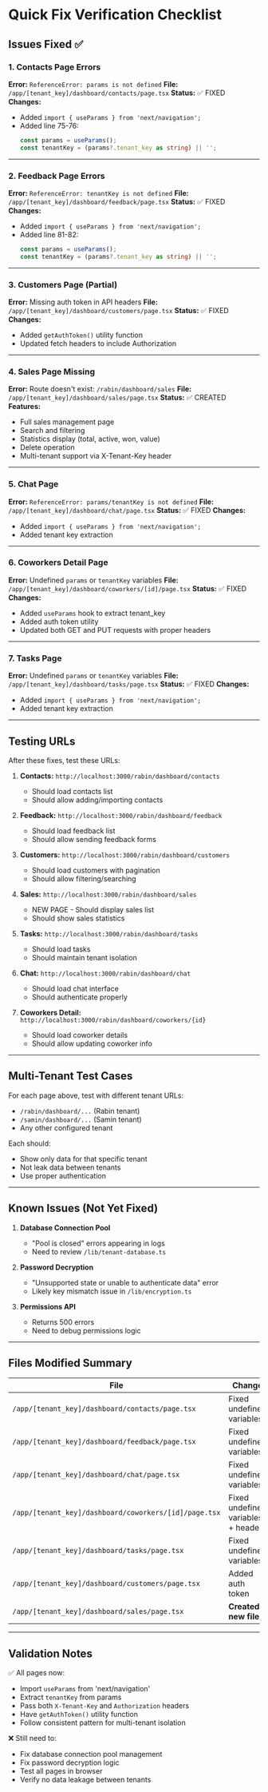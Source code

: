# Quick Fix Verification Checklist

## Issues Fixed ✅

### 1. Contacts Page Errors
**Error:** `ReferenceError: params is not defined`
**File:** `/app/[tenant_key]/dashboard/contacts/page.tsx`
**Status:** ✅ FIXED
**Changes:**
- Added `import { useParams } from 'next/navigation';`
- Added line 75-76:
  ```typescript
  const params = useParams();
  const tenantKey = (params?.tenant_key as string) || '';
  ```

---

### 2. Feedback Page Errors
**Error:** `ReferenceError: tenantKey is not defined`
**File:** `/app/[tenant_key]/dashboard/feedback/page.tsx`
**Status:** ✅ FIXED
**Changes:**
- Added `import { useParams } from 'next/navigation';`
- Added line 81-82:
  ```typescript
  const params = useParams();
  const tenantKey = (params?.tenant_key as string) || '';
  ```

---

### 3. Customers Page (Partial)
**Error:** Missing auth token in API headers
**File:** `/app/[tenant_key]/dashboard/customers/page.tsx`
**Status:** ✅ FIXED
**Changes:**
- Added `getAuthToken()` utility function
- Updated fetch headers to include Authorization

---

### 4. Sales Page Missing
**Error:** Route doesn't exist: `/rabin/dashboard/sales`
**File:** `/app/[tenant_key]/dashboard/sales/page.tsx`
**Status:** ✅ CREATED
**Features:**
- Full sales management page
- Search and filtering
- Statistics display (total, active, won, value)
- Delete operation
- Multi-tenant support via X-Tenant-Key header

---

### 5. Chat Page
**Error:** `ReferenceError: params/tenantKey is not defined`
**File:** `/app/[tenant_key]/dashboard/chat/page.tsx`
**Status:** ✅ FIXED
**Changes:**
- Added `import { useParams } from 'next/navigation';`
- Added tenant key extraction

---

### 6. Coworkers Detail Page
**Error:** Undefined `params` or `tenantKey` variables
**File:** `/app/[tenant_key]/dashboard/coworkers/[id]/page.tsx`
**Status:** ✅ FIXED
**Changes:**
- Added `useParams` hook to extract tenant_key
- Added auth token utility
- Updated both GET and PUT requests with proper headers

---

### 7. Tasks Page
**Error:** Undefined `params` or `tenantKey` variables
**File:** `/app/[tenant_key]/dashboard/tasks/page.tsx`
**Status:** ✅ FIXED
**Changes:**
- Added `import { useParams } from 'next/navigation';`
- Added tenant key extraction

---

## Testing URLs

After these fixes, test these URLs:

1. **Contacts:** `http://localhost:3000/rabin/dashboard/contacts`
   - Should load contacts list
   - Should allow adding/importing contacts

2. **Feedback:** `http://localhost:3000/rabin/dashboard/feedback`
   - Should load feedback list
   - Should allow sending feedback forms

3. **Customers:** `http://localhost:3000/rabin/dashboard/customers`
   - Should load customers with pagination
   - Should allow filtering/searching

4. **Sales:** `http://localhost:3000/rabin/dashboard/sales`
   - NEW PAGE - Should display sales list
   - Should show sales statistics

5. **Tasks:** `http://localhost:3000/rabin/dashboard/tasks`
   - Should load tasks
   - Should maintain tenant isolation

6. **Chat:** `http://localhost:3000/rabin/dashboard/chat`
   - Should load chat interface
   - Should authenticate properly

7. **Coworkers Detail:** `http://localhost:3000/rabin/dashboard/coworkers/{id}`
   - Should load coworker details
   - Should allow updating coworker info

---

## Multi-Tenant Test Cases

For each page above, test with different tenant URLs:
- `/rabin/dashboard/...` (Rabin tenant)
- `/samin/dashboard/...` (Samin tenant)
- Any other configured tenant

Each should:
- Show only data for that specific tenant
- Not leak data between tenants
- Use proper authentication

---

## Known Issues (Not Yet Fixed)

1. **Database Connection Pool**
   - "Pool is closed" errors appearing in logs
   - Need to review `/lib/tenant-database.ts`

2. **Password Decryption**
   - "Unsupported state or unable to authenticate data" error
   - Likely key mismatch issue in `/lib/encryption.ts`

3. **Permissions API**
   - Returns 500 errors
   - Need to debug permissions logic

---

## Files Modified Summary

| File | Change | Priority |
|------|--------|----------|
| `/app/[tenant_key]/dashboard/contacts/page.tsx` | Fixed undefined variables | HIGH |
| `/app/[tenant_key]/dashboard/feedback/page.tsx` | Fixed undefined variables | HIGH |
| `/app/[tenant_key]/dashboard/chat/page.tsx` | Fixed undefined variables | HIGH |
| `/app/[tenant_key]/dashboard/coworkers/[id]/page.tsx` | Fixed undefined variables + headers | HIGH |
| `/app/[tenant_key]/dashboard/tasks/page.tsx` | Fixed undefined variables | HIGH |
| `/app/[tenant_key]/dashboard/customers/page.tsx` | Added auth token | MEDIUM |
| `/app/[tenant_key]/dashboard/sales/page.tsx` | **Created new file** | HIGH |

---

## Validation Notes

✅ All pages now:
- Import `useParams` from 'next/navigation'
- Extract `tenantKey` from params
- Pass both `X-Tenant-Key` and `Authorization` headers
- Have `getAuthToken()` utility function
- Follow consistent pattern for multi-tenant isolation

❌ Still need to:
- Fix database connection pool management
- Fix password decryption logic
- Test all pages in browser
- Verify no data leakage between tenants